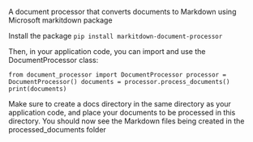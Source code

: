 A document processor that converts documents to Markdown using Microsoft markitdown package

Install the package
`pip install markitdown-document-processor`

Then, in your application code, you can import and use the DocumentProcessor class:

`from document_processor import DocumentProcessor
processor = DocumentProcessor()
documents = processor.process_documents()
print(documents)`

Make sure to create a docs directory in the same directory as your application code, and place your documents to be processed in this directory.
You should now see the Markdown files being created in the processed_documents folder
